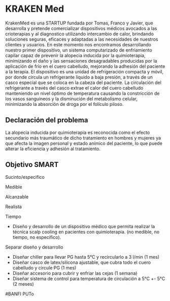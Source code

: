 # KRAKEN Med

KrakenMed es una STARTUP fundada por Tomas, Franco y Javier, que desarrolla y pretende comercializar dispositivos médicos avocados a las crioterapias y al diagnostico utilizando intercambio de calor, brindando soluciones seguras, eficaces y adaptadas a las necesidades de nuestros clientes y usuarios. 
En este momento nos encontramos desarrollando nuestro primer dispositivo, un sistema computarizado de enfriamiento capilar capaz de prevenir la alopecia inducida por la quimioterapia, minimizando el daño y las sensaciones desagradables producidas por la aplicación de frío en el cuero cabelludo, mejorando la adhesión del paciente a la terapia.
El dispositivo es una unidad de refrigeración compacta y móvil, por donde circula un refrigerante líquido a baja presión, a través de un casco especial que se coloca en la cabeza del paciente. La circulación del refrigerante a través del casco extrae el calor del cuero cabelludo manteniendo un nivel óptimo de temperatura causando la constricción de los vasos sanguíneos y la disminución del metabolismo celular, minimizando la absorción de droga por el folículo piloso.

## Declaración del problema
La alopecia inducida por quimioterapia es reconocida como el efecto secundario más traumático de dicho tratamiento en hombres y mujeres ya que afecta la imagen personal y estado anímico del paciente, lo que puede alterar la eficiencia y adhesión al tratamiento.

## Objetivo SMART
Sucinto/especifico

Medible

Alcanzable

Realista

Tiempo

* Diseño y desarrollo de un dispositivo médico que permita realizar la técnica scalp cooling en pacientes con quimioterapia. (no medible, no tiempo, no especifico).

Separar diseño y desarrollo
* Diseñar chiller para llevar PG hasta 5°C y recircularlo a 3 l/min (1 mes)
* Diseñar casco de latex/silicona ajustable, que cubra todo el cuero cabelludo y circule PG (1 mes) 
* Diseñar accesorio para cubrir y enfriar las cejas (1 semana)
* Diseñar sistema de control para temperatura de circulación a 5°C +- 5°C (2 meses)

#BANFI PUTo